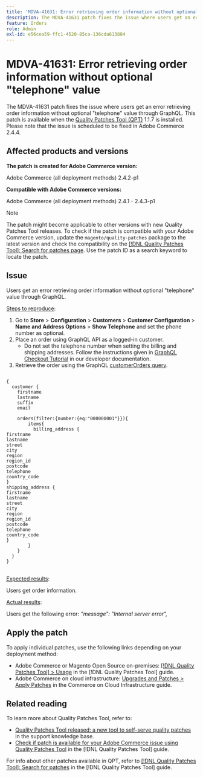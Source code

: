 ```yaml
---
title: 'MDVA-41631: Error retrieving order information without optional "telephone" value'
description: The MDVA-41631 patch fixes the issue where users get an error retrieving order information without optional "telephone" value through GraphQL. This patch is available when the [Quality Patches Tool (QPT)](https://experienceleague.adobe.com/en/docs/commerce-knowledge-base/kb/announcements/commerce-announcements/magento-quality-patches-released-new-tool-to-self-serve-quality-patches) 1.1.7 is installed. Please note that the issue is scheduled to be fixed in Adobe Commerce 2.4.4.
feature: Orders
role: Admin
exl-id: e56cea59-ffc1-4520-85ca-136cda613884
---
```

# MDVA-41631: Error retrieving order information without optional "telephone" value

The MDVA-41631 patch fixes the issue where users get an error retrieving order information without optional "telephone" value through GraphQL. This patch is available when the [Quality Patches Tool (QPT)](https://experienceleague.adobe.com/en/docs/commerce-knowledge-base/kb/announcements/commerce-announcements/magento-quality-patches-released-new-tool-to-self-serve-quality-patches) 1.1.7 is installed. Please note that the issue is scheduled to be fixed in Adobe Commerce 2.4.4.

## Affected products and versions

**The patch is created for Adobe Commerce version:**

Adobe Commerce (all deployment methods) 2.4.2-p1

**Compatible with Adobe Commerce versions:**

Adobe Commerce (all deployment methods) 2.4.1 - 2.4.3-p1

>[!NOTE]
>
>The patch might become applicable to other versions with new Quality Patches Tool releases. To check if the patch is compatible with your Adobe Commerce version, update the `magento/quality-patches` package to the latest version and check the compatibility on the [[!DNL Quality Patches Tool]: Search for patches page](https://experienceleague.adobe.com/en/docs/commerce-knowledge-base/kb/announcements/commerce-announcements/magento-quality-patches-released-new-tool-to-self-serve-quality-patches). Use the patch ID as a search keyword to locate the patch.

## Issue

Users get an error retrieving order information without optional "telephone" value through GraphQL.

<u>Steps to reproduce</u>:

1. Go to **Store** > **Configuration** > **Customers** > **Customer Configuration** > **Name and Address Options** > **Show Telephone** and set the phone number as optional.
1. Place an order using GraphQL API as a logged-in customer.
    * Do not set the telephone number when setting the billing and shipping addresses. Follow the instructions given in [GraphQL Checkout Tutorial](https://developer.adobe.com/commerce/webapi/graphql/tutorials/checkout/) in our developer documentation.
1. Retrieve the order using the GraphQL [customerOrders query](https://developer.adobe.com/commerce/webapi/graphql/schema/customer/queries/orders/).

<pre>
<code class="language-graphql">
{
  customer {
    firstname
    lastname
    suffix
    email

    orders(filter:{number:{eq:"000000001"}}){
        items{
          billing_address {
firstname
lastname
street
city
region
region_id
postcode
telephone
country_code
}
shipping_address {
firstname
lastname
street
city
region
region_id
postcode
telephone
country_code
}
        }
    }
  }
}
</code>
</pre>

<u>Expected results</u>:

Users get order information.

<u>Actual results</u>:

Users get the following error: *"message": "Internal server error",*

## Apply the patch

To apply individual patches, use the following links depending on your deployment method:

* Adobe Commerce or Magento Open Source on-premises: [[!DNL Quality Patches Tool] > Usage](/help/tools/quality-patches-tool/usage.md) in the [!DNL Quality Patches Tool] guide.
* Adobe Commerce on cloud infrastructure: [Upgrades and Patches > Apply Patches](https://experienceleague.adobe.com/docs/commerce-cloud-service/user-guide/develop/upgrade/apply-patches.html) in the Commerce on Cloud Infrastructure guide.

## Related reading

To learn more about Quality Patches Tool, refer to:

* [Quality Patches Tool released: a new tool to self-serve quality patches](https://experienceleague.adobe.com/en/docs/commerce-knowledge-base/kb/announcements/commerce-announcements/magento-quality-patches-released-new-tool-to-self-serve-quality-patches) in the support knowledge base.
* [Check if patch is available for your Adobe Commerce issue using Quality Patches Tool](/help/tools/quality-patches-tool/patches-available-in-qpt/check-patch-for-magento-issue-with-magento-quality-patches.md) in the [!DNL Quality Patches Tool] guide.

For info about other patches available in QPT, refer to [[!DNL Quality Patches Tool]: Search for patches](https://experienceleague.adobe.com/tools/commerce-quality-patches/index.html) in the [!DNL Quality Patches Tool] guide.
